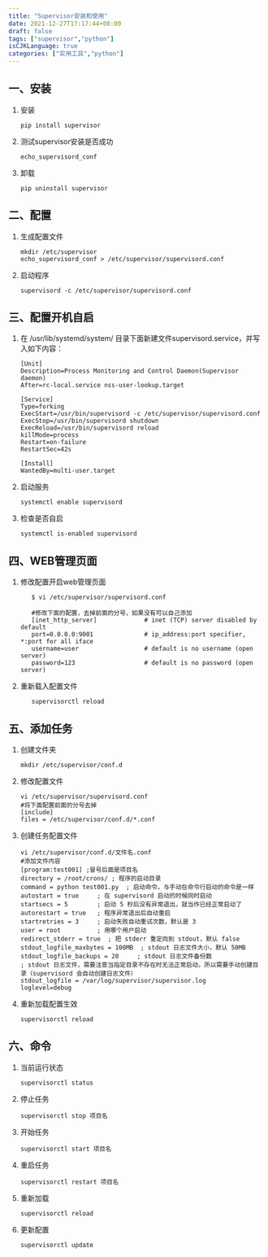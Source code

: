 ```yaml
---
title: "Supervisor安装和使用"
date: 2021-12-27T17:17:44+08:00
draft: false
tags: ["supervisor","python"]
isCJKLanguage: true
categories: ["实用工具","python"]
---
```


## 一、安装

1. 安装

   ```shell
   pip install supervisor
   ```

2. 测试supervisor安装是否成功

   ```shell
   echo_supervisord_conf
   ```

3. 卸载

   ```shell
   pip uninstall supervisor
   ```

## 二、配置

1. 生成配置文件

   ```shell
   mkdir /etc/supervisor
   echo_supervisord_conf > /etc/supervisor/supervisord.conf
   ```

2. 启动程序

   ```shell
   supervisord -c /etc/supervisor/supervisord.conf
   ```

## 三、配置开机自启

1. 在 /usr/lib/systemd/system/ 目录下面新建文件supervisord.service，并写入如下内容：

   ```shell
   [Unit]
   Description=Process Monitoring and Control Daemon(Supervisor daemon)
   After=rc-local.service nss-user-lookup.target

   [Service]
   Type=forking
   ExecStart=/usr/bin/supervisord -c /etc/supervisor/supervisord.conf
   ExecStop=/usr/bin/supervisord shutdown
   ExecReload=/usr/bin/supervisord reload
   killMode=process
   Restart=on-failure
   RestartSec=42s

   [Install]
   WantedBy=multi-user.target
   ```

2. 启动服务

   ```shell
   systemctl enable supervisord
   ```

3. 检查是否自启

   ```shell
   systemctl is-enabled supervisord
   ```

## 四、WEB管理页面

1. 修改配置开启web管理页面

   ```shell
      $ vi /etc/supervisor/supervisord.conf

      #修改下面的配置，去掉前面的分号，如果没有可以自己添加
      [inet_http_server]             # inet (TCP) server disabled by default
      port=0.0.0.0:9001              # ip_address:port specifier, *:port for all iface
      username=user                  # default is no username (open server)
      password=123                   # default is no password (open server)
   ```

2. 重新载入配置文件

   ```shell
      supervisorctl reload
   ```

## 五、添加任务

1. 创建文件夹

   ```shell
   mkdir /etc/supervisor/conf.d
   ```

2. 修改配置文件

   ```shell
   vi /etc/supervisor/supervisord.conf
   #将下面配置前面的分号去掉
   [include]
   files = /etc/supervisor/conf.d/*.conf
   ```

3. 创建任务配置文件

   ```shell
   vi /etc/supervisor/conf.d/文件名.conf
   #添加文件内容
   [program:test001] ;冒号后面是项目名
   directory = /root/crons/ ; 程序的启动目录
   command = python test001.py  ; 启动命令，与手动在命令行启动的命令是一样
   autostart = true     ; 在 supervisord 启动的时候同时启动
   startsecs = 5        ; 启动 5 秒后没有异常退出，就当作已经正常启动了
   autorestart = true   ; 程序异常退出后自动重启
   startretries = 3     ; 启动失败自动重试次数，默认是 3
   user = root          ; 用哪个用户启动
   redirect_stderr = true  ; 把 stderr 重定向到 stdout，默认 false
   stdout_logfile_maxbytes = 100MB  ; stdout 日志文件大小，默认 50MB
   stdout_logfile_backups = 20     ; stdout 日志文件备份数
   ; stdout 日志文件，需要注意当指定目录不存在时无法正常启动，所以需要手动创建目录（supervisord 会自动创建日志文件）
   stdout_logfile = /var/log/supervisor/supervisor.log
   loglevel=debug
   ```

4. 重新加载配置生效

   ```shell
   supervisorctl reload
   ```

## 六、命令

1. 当前运行状态

   ```shell
   supervisorctl status
   ```

2. 停止任务

   ```shell
   supervisorctl stop 项目名
   ```

3. 开始任务

   ```shell
   supervisorctl start 项目名
   ```

4. 重启任务

   ```shell
   supervisorctl restart 项目名
   ```

5. 重新加载

   ```shell
   supervisorctl reload
   ```

6. 更新配置

   ```shell
   supervisorctl update
   ```
